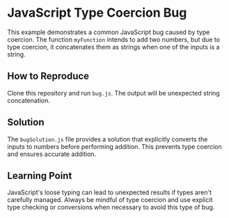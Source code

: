 # JavaScript Type Coercion Bug
This example demonstrates a common JavaScript bug caused by type coercion.  The function `myFunction` intends to add two numbers, but due to type coercion, it concatenates them as strings when one of the inputs is a string.

## How to Reproduce
Clone this repository and run `bug.js`. The output will be unexpected string concatenation.

## Solution
The `bugSolution.js` file provides a solution that explicitly converts the inputs to numbers before performing addition. This prevents type coercion and ensures accurate addition. 

## Learning Point
JavaScript's loose typing can lead to unexpected results if types aren't carefully managed.  Always be mindful of type coercion and use explicit type checking or conversions when necessary to avoid this type of bug.